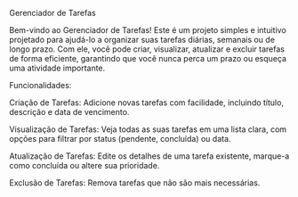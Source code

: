 Gerenciador de Tarefas

Bem-vindo ao Gerenciador de Tarefas! Este é um projeto simples e intuitivo projetado para ajudá-lo a organizar suas tarefas diárias, semanais ou de longo prazo. Com ele, você pode criar, visualizar, atualizar e excluir tarefas de forma eficiente, garantindo que você nunca perca um prazo ou esqueça uma atividade importante.

Funcionalidades:

Criação de Tarefas: Adicione novas tarefas com facilidade, incluindo título, descrição e data de vencimento.

Visualização de Tarefas: Veja todas as suas tarefas em uma lista clara, com opções para filtrar por status (pendente, concluída) ou data.

Atualização de Tarefas: Edite os detalhes de uma tarefa existente, marque-a como concluída ou altere sua prioridade.

Exclusão de Tarefas: Remova tarefas que não são mais necessárias.
